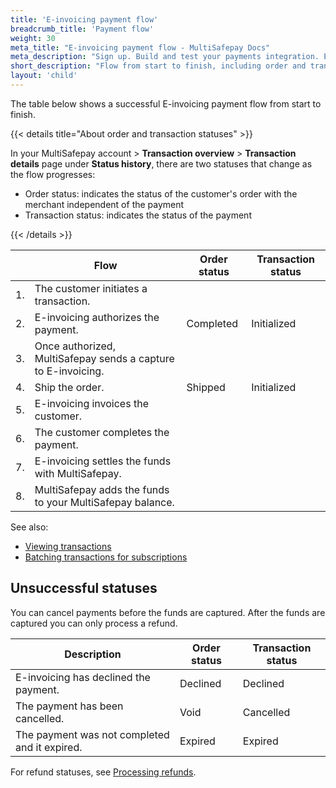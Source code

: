 ```yaml
---
title: 'E-invoicing payment flow'
breadcrumb_title: 'Payment flow'
weight: 30
meta_title: "E-invoicing payment flow - MultiSafepay Docs"
meta_description: "Sign up. Build and test your payments integration. Explore our products and services. Use our API Reference, SDKs, and wrappers. Get support."
short_description: "Flow from start to finish, including order and transaction status changes"
layout: 'child'
---
```


The table below shows a successful E-invoicing payment flow from start to finish.  

{{< details title="About order and transaction statuses" >}}

In your MultiSafepay account > **Transaction overview** > **Transaction details** page under **Status history**, there are two statuses that change as the flow progresses: 

- Order status: indicates the status of the customer's order with the merchant independent of the payment
- Transaction status: indicates the status of the payment

{{< /details >}}

|   | Flow | Order status | Transaction status |
|---|---|---|---|
| 1. | The customer initiates a transaction. |    |   |
| 2. | E-invoicing authorizes the payment. | Completed  | Initialized  |
| 3. | Once authorized, MultiSafepay sends a capture to E-invoicing. |  |  |
| 4. | Ship the order. | Shipped | Initialized |
| 5. | E-invoicing invoices the customer. |     |   |
| 6. | The customer completes the payment. |     |   |
| 7. | E-invoicing settles the funds with MultiSafepay. |     |   |
| 8. | MultiSafepay adds the funds to your MultiSafepay balance.| | |

See also:

- [Viewing transactions](/payment-methods/billing-suite/e-invoicing/user-guide/viewing-transactions/)
- [Batching transactions for subscriptions](/payment-methods/billing-suite/e-invoicing/user-guide/batching-transactions/)

## Unsuccessful statuses
You can cancel payments before the funds are captured. After the funds are captured you can only process a refund.

| Description | Order status | Transaction status |
|---|---|---|
| E-invoicing has declined the payment. | Declined | Declined |
| The payment has been cancelled. | Void | Cancelled |
| The payment was not completed and it expired. | Expired | Expired |

For refund statuses, see [Processing refunds](/payment-methods/billing-suite/e-invoicing/user-guide/processing-refunds/).

